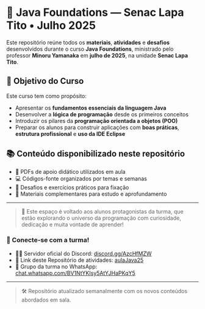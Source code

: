 # 📝 Java Foundations — Senac Lapa Tito • Julho 2025

Este repositório reúne todos os **materiais**, **atividades** e **desafios** desenvolvidos durante o curso **Java Foundations**, ministrado pelo professor **Minoru Yamanaka** em **julho de 2025**, na unidade **Senac Lapa Tito**.

## 🎯 Objetivo do Curso

Este curso tem como propósito:

- Apresentar os **fundamentos essenciais da linguagem Java**
- Desenvolver a **lógica de programação** desde os primeiros conceitos
- Introduzir os pilares da **programação orientada a objetos (POO)**
- Preparar os alunos para construir aplicações com **boas práticas**, **estrutura profissional** e **uso da IDE Eclipse**

## 📚 Conteúdo disponibilizado neste repositório

- 📄 PDFs de apoio didático utilizados em aula
- 💻 Códigos-fonte organizados por temas e semanas
- 🧩 Desafios e exercícios práticos para fixação
- 🔗 Materiais complementares para estudo e aprofundamento

---

> 📣 Este espaço é voltado aos alunos protagonistas da turma, que estão explorando o universo da programação com curiosidade, dedicação e muita vontade de aprender!

### 💬 Conecte-se com a turma!

- 👨‍🏫 Servidor oficial do Discord: [discord.gg/AzcHfMZW](https://discord.gg/AzcHfMZW)  
- 📁 Link deste Repositório de atividades: [aulaJava25](https://github.com/minoru-yamanaka/aulaJava25)  
- 📱 Grupo da turma no WhatsApp: [chat.whatsapp.com/BV1NtYKIsy5AtYJHaPKqY5](https://chat.whatsapp.com/BV1NtYKIsy5AtYJHaPKqY5)

---

> 🛠️ Repositório atualizado semanalmente com os novos conteúdos abordados em sala.
